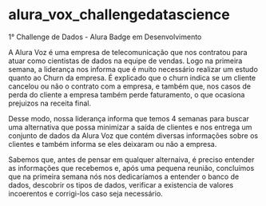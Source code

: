 # alura_vox_challengedatascience

1° Challenge de Dados - Alura
Badge em Desenvolvimento



A Alura Voz é uma empresa de telecomunicação que nos contratou para atuar como cientistas de dados na equipe de vendas. Logo na primeira semana, a liderança nos informa que é muito necessário realizar um estudo quanto ao Churn da empresa. É explicado que o churn indica se um cliente cancelou ou não o contrato com a empresa, e também que, nos casos de perda do cliente a empresa também perde faturamento, o que ocasiona prejuizos na receita final.

Desse modo, nossa liderança informa que temos 4 semanas para buscar uma alternativa que possa minimizar a saída de clientes e nos entrega um conjunto de dados da Alura Voz que contém diversas informações sobre os clientes e também informa se eles deixaram ou não a empresa.

Sabemos que, antes de pensar em qualquer alternaiva, é preciso entender as informações que recebemos e, após uma pequena reunião, concluímos que na primeira semana nós nos dedicaríamos a entender o banco de dados, descobrir os tipos de dados, verificar a existencia de valores incoerentos e corrigi-los caso seja necessário.

